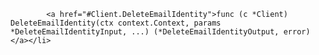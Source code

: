             <a href="#Client.DeleteEmailIdentity">func (c *Client) DeleteEmailIdentity(ctx context.Context, params *DeleteEmailIdentityInput, ...) (*DeleteEmailIdentityOutput, error)</a></li>
